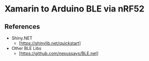 # Xamarin to Arduino BLE via nRF52

## References

* Shiny.NET
  * [https://shinylib.net/quickstart]
* Other BLE Libs
  * [https://github.com/nexussays/BLE.net]
